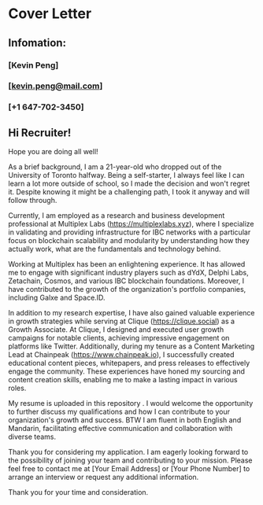 # Cover Letter
## Infomation:
### [Kevin Peng]
### [kevin.peng@mail.com]
### [+1 647-702-3450]

## Hi Recruiter!

Hope you are doing all well!

As a brief background, I am a 21-year-old who dropped out of the University of Toronto halfway. Being a self-starter, I always feel like I can learn a lot more outside of school, so I made the decision and won't regret it. Despite knowing it might be a challenging path, I took it anyway and will follow through.

Currently, I am employed as a research and business development professional at Multiplex Labs (https://multiplexlabs.xyz), where I specialize in validating and providing infrastructure for IBC networks with a particular focus on blockchain scalability and modularity by understanding how they actually work, what are the fundamentals and technology behind.

Working at Multiplex has been an enlightening experience. It has allowed me to engage with significant industry players such as dYdX, Delphi Labs, Zetachain, Cosmos, and various IBC blockchain foundations. Moreover, I have contributed to the growth of the organization's portfolio companies, including Galxe and Space.ID.

In addition to my research expertise, I have also gained valuable experience in growth strategies while serving at Clique (https://clique.social) as a Growth Associate. At Clique, I designed and executed user growth campaigns for notable clients, achieving impressive engagement on platforms like Twitter. Additionally, during my tenure as a Content Marketing Lead at Chainpeak (https://www.chainpeak.io), I successfully created educational content pieces, whitepapers, and press releases to effectively engage the community. These experiences have honed my sourcing and content creation skills, enabling me to make a lasting impact in various roles.

My resume is uploaded in this repository  . I would welcome the opportunity to further discuss my qualifications and how I can contribute to your organization's growth and success. BTW I am fluent in both English and Mandarin, facilitating effective communication and collaboration with diverse teams.

Thank you for considering my application. I am eagerly looking forward to the possibility of joining your team and contributing to your mission. Please feel free to contact me at [Your Email Address] or [Your Phone Number] to arrange an interview or request any additional information.

Thank you for your time and consideration.

